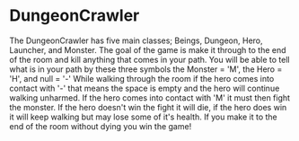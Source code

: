 # DungeonCrawler
The DungeonCrawler has five main classes; Beings, Dungeon, Hero, Launcher, and Monster.
The goal of the game is make it through to the end of the room and kill anything that comes in your path. 
You will be able to tell what is in your path by these three symbols the Monster = 'M', the Hero = 'H', and null = '-'
While walking through the room if the hero comes into contact with '-' that means the space is empty and the hero will continue walking unharmed.
If the hero comes into contact with 'M' it must then fight the monster. 
If the hero doesn't win the fight it will die, if the hero does win it will keep walking but may lose some of it's health.
If you make it to the end of the room without dying you win the game!

